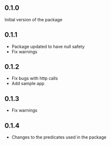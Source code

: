 ## 0.1.0

Initial version of the package

## 0.1.1

* Package updated to have null safety
* Fix warnings

## 0.1.2

* Fix bugs with http calls
* Add sample app

## 0.1.3

* Fix warnings

## 0.1.4

* Changes to the predicates used in the package
